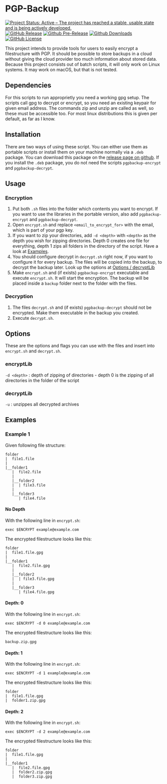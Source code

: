# PGP-Backup
[![Project Status: Active – The project has reached a stable, usable state and is being actively developed.](http://www.repostatus.org/badges/latest/active.svg)](http://www.repostatus.org/#active)
[![GitHub Release](https://img.shields.io/github/release/NicoVIII/PGP-Backup.svg)]()
[![Github Pre-Release](https://img.shields.io/github/release/NicoVIII/PGP-Backup/all.svg?label=prerelease)]()
[![Github Downloads](https://img.shields.io/github/downloads/NicoVIII/PGP-Backup/total.svg)]()
[![GitHub License](https://img.shields.io/badge/license-MIT-blue.svg)](https://raw.githubusercontent.com/NicoVIII/CloudBackupEncryption/master/LICENSE.txt)

This project intends to provide tools for users to easily encrypt a filestructure with PGP. It should be possible to store backups in a cloud without giving the cloud provider too much information about stored data.
Because this project consists out of batch scripts, it will only work on Linux systems. It may work on macOS, but that is not tested.

## Dependencies
For this scripts to run approprietly you need a working gpg setup. The scripts call gpg to decrypt or encrypt, so you need an existing keypair for given email address.
The commands zip and unzip are called as well, so these must be accessible too. For most linux distributions this is given per default, as far as I know.

## Installation
There are two ways of using these script. You can either use them as portable scripts or install them on your machine normally via a `.deb` package. You can download this package on the [release page on github](https://github.com/NicoVIII/PGP-Backup/releases).
If you install the `.deb` package, you do not need the scripts `pgpbackup-encrypt` and `pgpbackup-decrypt`.

## Usage

### Encryption
1. Put both `.sh` files into the folder which contents you want to encrypt. If you want to use the libraries in the portable version, also add `pgpbackup-encrypt` and `pgpbackup-decrypt`.
2. Open `encrypt.sh` and replace `<email_to_encrypt_for>` with the email, which is part of your pgp key.
3. If you want to zip your directories, add `-d <depth>` with `<depth>` as the depth you wish for zipping directories. Depth 0 creates one file for everything, depth 1 zips all folders in the directory of the script. Have a look at [Examples](#examples).
4. You should configure decrypt in `decrypt.sh` right now, if you want to configure it for every backup. The files will be copied into the backup, to decrypt the backup later. Look up the options at [Options / decryptLib](#decryptlib)
5. Make `encrypt.sh` and (if exists) `pgpbackup-encrypt` executable and execute `encrypt.sh`. It will start the encryption. The backup will be placed inside a `backup` folder next to the folder with the files.

### Decryption
1. The files `decrypt.sh` and (if exists) `pgpbackup-decrypt` should not be encrypted. Make them executable in the backup you created.
2. Execute `decrypt.sh`.

## Options
These are the options and flags you can use with the files and insert into `encrypt.sh` and `decrypt.sh`.

### encryptLib
`-d <depth>` : depth of zipping of directories - depth 0 is the zipping of all directories in the folder of the script

### decryptLib
`-u` : unzippes all decrypted archives

## Examples

### Example 1

Given following file structure:
```
folder
|  file1.file
|
|__folder1
   |  file2.file
   |
   |__folder2
   |  | file3.file
   |
   |__folder3
      | file4.file
```

#### No Depth
With the following line in `encrypt.sh`:
```
exec $ENCRYPT example@example.com
```
The encrypted filestructure looks like this:
```
folder
|  file1.file.gpg
|
|__folder1
   |  file2.file.gpg
   |
   |__folder2
   |  | file3.file.gpg
   |
   |__folder3
      | file4.file.gpg
```

#### Depth: 0
With the following line in `encrypt.sh`:
```
exec $ENCRYPT -d 0 example@example.com
```
The encrypted filestructure looks like this:
```
backup.zip.gpg
```

#### Depth: 1
With the following line in `encrypt.sh`:
```
exec $ENCRYPT -d 1 example@example.com
```
The encrypted filestructure looks like this:
```
folder
|  file1.file.gpg
|  folder1.zip.gpg
```

#### Depth: 2
With the following line in `encrypt.sh`:
```
exec $ENCRYPT -d 2 example@example.com
```
The encrypted filestructure looks like this:
```
folder
|  file1.file.gpg
|
|__folder1
   |  file2.file.gpg
   |  folder2.zip.gpg
   |  folder3.zip.gpg
```
